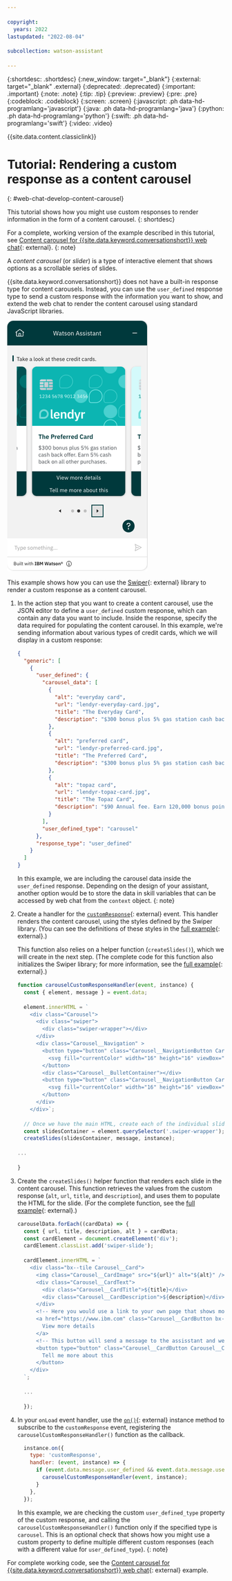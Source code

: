 ```yaml
---

copyright:
  years: 2022
lastupdated: "2022-08-04"

subcollection: watson-assistant

---
```


{:shortdesc: .shortdesc}
{:new_window: target="_blank"}
{:external: target="_blank" .external}
{:deprecated: .deprecated}
{:important: .important}
{:note: .note}
{:tip: .tip}
{:preview: .preview}
{:pre: .pre}
{:codeblock: .codeblock}
{:screen: .screen}
{:javascript: .ph data-hd-programlang='javascript'}
{:java: .ph data-hd-programlang='java'}
{:python: .ph data-hd-programlang='python'}
{:swift: .ph data-hd-programlang='swift'}
{:video: .video}

{{site.data.content.classiclink}}

# Tutorial: Rendering a custom response as a content carousel
{: #web-chat-develop-content-carousel}

This tutorial shows how you might use custom responses to render information in the form of a content carousel.
{: shortdesc}

For a complete, working version of the example described in this tutorial, see [Content carousel for {{site.data.keyword.conversationshort}} web chat](https://github.com/watson-developer-cloud/assistant-toolkit/tree/master/integrations/webchat/examples/content-carousel){: external}.
{: note}

A _content carousel_ (or _slider_) is a type of interactive element that shows options as a scrollable series of slides.

{{site.data.keyword.conversationshort}} does not have a built-in response type for content carousels. Instead, you can use the `user_defined` response type to send a custom response with the information you want to show, and extend the web chat to render the content carousel using standard JavaScript libraries.

![Content carousel in web chat](images/web-chat-tutorial-content-carousel.png)

This example shows how you can use the [Swiper](https://swiperjs.com/){: external} library to render a custom response as a content carousel.

1. In the action step that you want to create a content carousel, use the JSON editor to define a `user_defined` custom response, which can contain any data you want to include. Inside the response, specify the data required for populating the content carousel. In this example, we're sending information about various types of credit cards, which we will display in a custom response:

    ```json
    {
      "generic": [
        {
          "user_defined": {
            "carousel_data": [
              {
                "alt": "everyday card",
                "url": "lendyr-everyday-card.jpg",
                "title": "The Everyday Card",
                "description": "$300 bonus plus 5% gas station cash back offer. Earn 2% cash back on all other purchases."
              },
              {
                "alt": "preferred card",
                "url": "lendyr-preferred-card.jpg",
                "title": "The Preferred Card",
                "description": "$300 bonus plus 5% gas station cash back offer. Earn 5% cash back on all other purchases."
              },
              {
                "alt": "topaz card",
                "url": "lendyr-topaz-card.jpg",
                "title": "The Topaz Card",
                "description": "$90 Annual fee. Earn 120,000 bonus points. Earn additional points on every purchase."
              }
            ],
            "user_defined_type": "carousel"
          },
          "response_type": "user_defined"
        }
      ]
    }
    ```

    In this example, we are including the carousel data inside the `user_defined` response. Depending on the design of your assistant, another option would be to store the data in skill variables that can be accessed by web chat from the `context` object.
    {: note}

1. Create a handler for the [`customResponse`](https://web-chat.global.assistant.watson.cloud.ibm.com/docs.html?to=api-events#customresponse){: external} event. This handler renders the content carousel, using the styles defined by the Swiper library. (You can see the definitions of these styles in the [full example](https://github.com/watson-developer-cloud/assistant-toolkit/tree/master/integrations/webchat/examples/content-carousel){: external}.)

    This function also relies on a helper function (`createSlides()`), which we will create in the next step. (The complete code for this function also initializes the Swiper library; for more information, see the [full example](https://github.com/watson-developer-cloud/assistant-toolkit/tree/master/integrations/webchat/examples/content-carousel){: external}.)

    ```javascript
    function carouselCustomResponseHandler(event, instance) {
      const { element, message } = event.data;

      element.innerHTML = `
        <div class="Carousel">
          <div class="swiper">
            <div class="swiper-wrapper"></div>
          </div>
          <div class="Carousel__Navigation" >
            <button type="button" class="Carousel__NavigationButton Carousel__NavigationPrevious bx--btn bx--btn--ghost">
              <svg fill="currentColor" width="16" height="16" viewBox="0 0 32 32" aria-hidden="true"><path d="M20 24L10 16 20 8z"></path></svg>
            </button>
            <div class="Carousel__BulletContainer"></div>
            <button type="button" class="Carousel__NavigationButton Carousel__NavigationNext bx--btn bx--btn--ghost">
              <svg fill="currentColor" width="16" height="16" viewBox="0 0 32 32" aria-hidden="true"><path d="M12 8L22 16 12 24z"></path></svg>
            </button>
          </div>
        </div>`;

      // Once we have the main HTML, create each of the individual slides that will appear in the carousel.
      const slidesContainer = element.querySelector('.swiper-wrapper');
      createSlides(slidesContainer, message, instance);

    ...

    }
    ```

1. Create the `createSlides()` helper function that renders each slide in the content carousel. This function retrieves the values from the custom response (`alt`, `url`, `title`, and `description`), and uses them to populate the HTML for the slide. (For the complete function, see the [full example](https://github.com/watson-developer-cloud/assistant-toolkit/tree/master/integrations/webchat/examples/content-carousel){: external}.)

    ```javascript
    carouselData.forEach((cardData) => {
      const { url, title, description, alt } = cardData;
      const cardElement = document.createElement('div');
      cardElement.classList.add('swiper-slide');

      cardElement.innerHTML = `
        <div class="bx--tile Carousel__Card">
          <img class="Carousel__CardImage" src="${url}" alt="${alt}" />
          <div class="Carousel__CardText">
            <div class="Carousel__CardTitle">${title}</div>
            <div class="Carousel__CardDescription">${description}</div>
          </div>
          <!-- Here you would use a link to your own page that shows more details about this card. -->
          <a href="https://www.ibm.com" class="Carousel__CardButton bx--btn bx--btn--primary" target="_blank">
            View more details
          </a>
          <!-- This button will send a message to the assisstant and web chat will respond with more info. -->
          <button type="button" class="Carousel__CardButton Carousel__CardButtonMessage bx--btn bx--btn--primary">
            Tell me more about this
          </button>
        </div>
      `;

      ...

      });
    ```

1. In your `onLoad` event handler, use the [`on()`](https://web-chat.global.assistant.watson.cloud.ibm.com/docs.html?to=api-instance-methods#on){: external} instance method to subscribe to the `customResponse` event, registering the `carouselCustomResponseHandler()` function as the callback.

    ```javascript
      instance.on({
        type: 'customResponse',
        handler: (event, instance) => {
          if (event.data.message.user_defined && event.data.message.user_defined.user_defined_type === 'carousel') {
            carouselCustomResponseHandler(event, instance);
          }
        },
      });
    ```

    In this example, we are checking the custom `user_defined_type` property of the custom response, and calling the `carouselCustomResponseHandler()` function only if the specified type is `carousel`. This is an optional check that shows how you might use a custom property to define multiple different custom responses (each with a different value for `user_defined_type`).
    {: note}

For complete working code, see the [Content carousel for {{site.data.keyword.conversationshort}} web chat](https://github.com/watson-developer-cloud/assistant-toolkit/tree/master/integrations/webchat/examples/content-carousel){: external} example.

